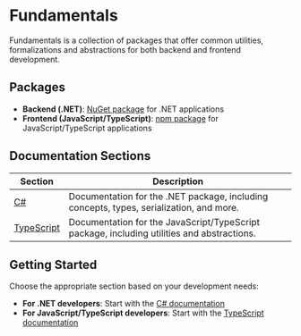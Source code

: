 # Fundamentals

Fundamentals is a collection of packages that offer common utilities, formalizations and abstractions for both backend and frontend development.

## Packages

- **Backend (.NET)**: [NuGet package](https://www.nuget.org/packages/Cratis.Fundamentals/) for .NET applications
- **Frontend (JavaScript/TypeScript)**: [npm package](https://www.npmjs.com/package/@cratis/fundamentals) for JavaScript/TypeScript applications

## Documentation Sections

| Section | Description |
| ------- | ----------- |
| [C#](./csharp/index.md) | Documentation for the .NET package, including concepts, types, serialization, and more. |
| [TypeScript](./typescript/index.md) | Documentation for the JavaScript/TypeScript package, including utilities and abstractions. |

## Getting Started

Choose the appropriate section based on your development needs:

- **For .NET developers**: Start with the [C# documentation](./csharp/index.md)
- **For JavaScript/TypeScript developers**: Start with the [TypeScript documentation](./typescript/index.md)
